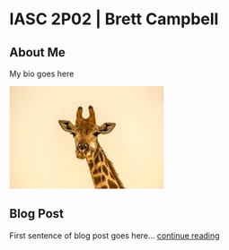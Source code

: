 # IASC 2P02 | Brett Campbell

## About Me

My bio goes here

![](Images/giraffe.jpg)

## Blog Post

First sentence of blog post goes here... [continue reading](blog)
